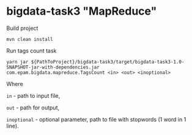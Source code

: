 # bigdata-task3 "MapReduce"

Build project 
```
mvn clean install
```
Run tags count task

```
yarn jar ${PathToProject}/bigdata-task3/target/bigdata-task3-1.0-SNAPSHOT-jar-with-dependencies.jar com.epam.bigdata.mapreduce.TagsCount <in> <out> <inoptional>
```

Where

`in` - path to input file,

`out` - path for output,

`inoptional` - optional parameter, path to file with stopwords (1 word in 1 line).
